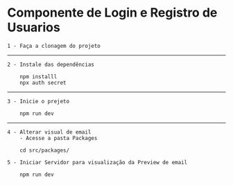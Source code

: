# Componente de Login e Registro de Usuarios

    1 - Faça a clonagem do projeto

__________________________________________________
    2 - Instale das dependências

```shell
    npm installl
    npx auth secret
```
__________________________________________________
    3 - Inicie o prejeto

```shell
    npm run dev
```
___________________________________________________
    4 - Alterar visual de email
        - Acesse a pasta Packages

```shell
    cd src/packages/
```

    5 - Iniciar Servidor para visualização da Preview de email

```shell
    npm run dev
```